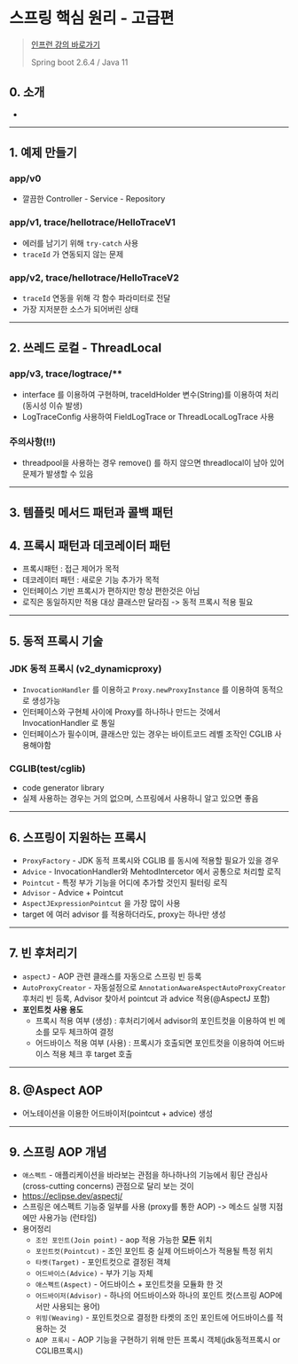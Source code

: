 # 스프링 핵심 원리 - 고급편
> [인프런 강의 바로가기](https://www.inflearn.com/course/%EC%8A%A4%ED%94%84%EB%A7%81-%ED%95%B5%EC%8B%AC-%EC%9B%90%EB%A6%AC-%EA%B3%A0%EA%B8%89%ED%8E%B8)
>
> Spring boot 2.6.4 / Java 11

## 0. 소개
* 
---
## 1. 예제 만들기
### app/v0
* 깔끔한 Controller - Service - Repository
### app/v1, trace/hellotrace/HelloTraceV1
* 에러를 남기기 위해 `try-catch` 사용
* `traceId` 가 연동되지 않는 문제
### app/v2, trace/hellotrace/HelloTraceV2
* `traceId` 연동을 위해 각 함수 파라미터로 전달
* 가장 지저분한 소스가 되어버린 상태
---
## 2. 쓰레드 로컬 - ThreadLocal
### app/v3, trace/logtrace/**
* interface 를 이용하여 구현하며, traceIdHolder 변수(String)를 이용하여 처리 (동시성 이슈 발생)
* LogTraceConfig 사용하여 FieldLogTrace or ThreadLocalLogTrace 사용
### 주의사항(!!)
* threadpool을 사용하는 경우 remove() 를 하지 않으면 threadlocal이 남아 있어 문제가 발생할 수 있음
---
## 3. 템플릿 메서드 패턴과 콜백 패턴
## 4. 프록시 패턴과 데코레이터 패턴
* 프록시패턴 : 접근 제어가 목적
* 데코레이터 패턴 : 새로운 기능 추가가 목적
* 인터페이스 기반 프록시가 편하지만 항상 편한것은 아님
* 로직은 동일하지만 적용 대상 클래스만 달라짐 -> 동적 프록시 적용 필요
---
## 5. 동적 프록시 기술
### JDK 동적 프록시 (v2_dynamicproxy)
* `InvocationHandler` 를 이용하고 `Proxy.newProxyInstance` 를 이용하여 동적으로 생성가능
* 인터페이스와 구현체 사이에 Proxy를 하나하나 만드는 것에서 InvocationHandler 로 통일
* 인터페이스가 필수이며, 클래스만 있는 경우는 바이트코드 레벨 조작인 CGLIB 사용해야함
### CGLIB(test/cglib)
* code generator library
* 실제 사용하는 경우는 거의 없으며, 스프링에서 사용하니 알고 있으면 좋음
---
## 6. 스프링이 지원하는 프록시
* `ProxyFactory` - JDK 동적 프록시와 CGLIB 를 동시에 적용할 필요가 있을 경우
* `Advice` - InvocationHandler와 MehtodIntercetor 에서 공통으로 처리할 로직
* `Pointcut` - 특정 부가 기능을 어디에 추가할 것인지 필터링 로직
* `Advisor` - Advice + Pointcut
* `AspectJExpressionPointcut` 을 가장 많이 사용
* target 에 여러 advisor 를 적용하더라도, proxy는 하나만 생성
---
## 7. 빈 후처리기
* `aspectJ` - AOP 관련 클래스를 자동으로 스프링 빈 등록
* `AutoProxyCreator` - 자동설정으로 `AnnotationAwareAspectAutoProxyCreator` 후처리 빈 등록, Advisor 찾아서 pointcut 과 advice 적용(@AspectJ 포함)
* **포인트컷 사용 용도**
  * 프록시 적용 여부 (생성) : 후처리기에서 advisor의 포인트컷을 이용하여 빈 메소를 모두 체크하여 결정
  * 어드바이스 적용 여부 (사용) : 프록시가 호출되면 포인트컷을 이용하여 어드바이스 적용 체크 후 target 호출
---
## 8. @Aspect AOP
* 어노테이션을 이용한 어드바이저(pointcut + advice) 생성
---
## 9. 스프링 AOP 개념
* `애스펙트` - 애플리케이션을 바라보는 관점을 하나하나의 기능에서 횡단 관심사(cross-cutting concerns) 관점으로 달리 보는 것이
* https://eclipse.dev/aspectj/
* 스프링은 에스펙트 기능중 일부를 사용 (proxy를 통한 AOP) -> 메소드 실행 지점에만 사용가능 (런타임)
* 용어정리
  * `조인 포인트(Join point)` - aop 적용 가능한 **모든** 위치
  * `포인트컷(Pointcut)` - 조인 포인트 중 실제 어드바이스가 적용될 특정 위치
  * `타켓(Target)` - 포인트컷으로 결정된 객체
  * `어드바이스(Advice)` - 부가 기능 자체
  * `애스펙트(Aspect)` - 어드바이스 + 포인트컷을 모듈화 한 것
  * `어드바이저(Advisor)` - 하나의 어드바이스와 하나의 포인트 컷(스프링 AOP에서만 사용되는 용어)
  * `위빙(Weaving)` - 포인트컷으로 결정한 타켓의 조인 포인트에 어드바이스를 적용하는 것
  * `AOP 프록시` - AOP 기능을 구현하기 위해 만든 프록시 객체(jdk동적프록시 or CGLIB프록시)

